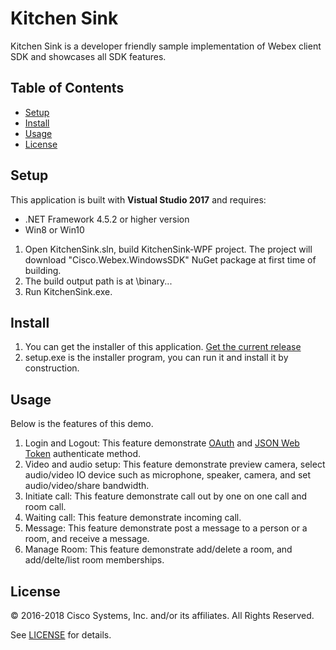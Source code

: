 # Kitchen Sink

Kitchen Sink is a developer friendly sample implementation of Webex client SDK and showcases all SDK features.

## Table of Contents
- [Setup](#setup)
- [Install](#install)
- [Usage](#usage)
- [License](#license)

## Setup
This application is built with **Vistual Studio 2017** and requires:
- .NET Framework 4.5.2 or higher version
- Win8 or Win10

1. Open KitchenSink.sln, build KitchenSink-WPF project. The project will download "Cisco.Webex.WindowsSDK" NuGet package at first time of building.
2. The build output path is at \binary\...
3. Run KitchenSink.exe.

## Install
1. You can get the installer of this application. [Get the current release](https://github.com/ciscowebex/webex-windows-sdk-example/releases)
2. setup.exe is the installer program, you can run it and install it by construction.


## Usage
Below is the features of this demo.
1. Login and Logout:
This feature demonstrate [OAuth](https://oauth.net/) and [JSON Web Token](https://jwt.io/) authenticate method.
2. Video and audio setup:
This feature demonstrate preview camera, select audio/video IO device such as microphone, speaker, camera, and set audio/video/share bandwidth.
3. Initiate call:
This feature demonstrate call out by one on one call and room call.
4. Waiting call:
This feature demonstrate incoming call.
5. Message:
This feature demonstrate post a message to a person or a room, and receive a message.
6. Manage Room:
This feature demonstrate add/delete a room, and add/delte/list room memberships. 

## License

&copy; 2016-2018 Cisco Systems, Inc. and/or its affiliates. All Rights Reserved.

See [LICENSE](https://github.com/ciscowebex/webex-windows-sdk-example/blob/master/LICENSE) for details.
